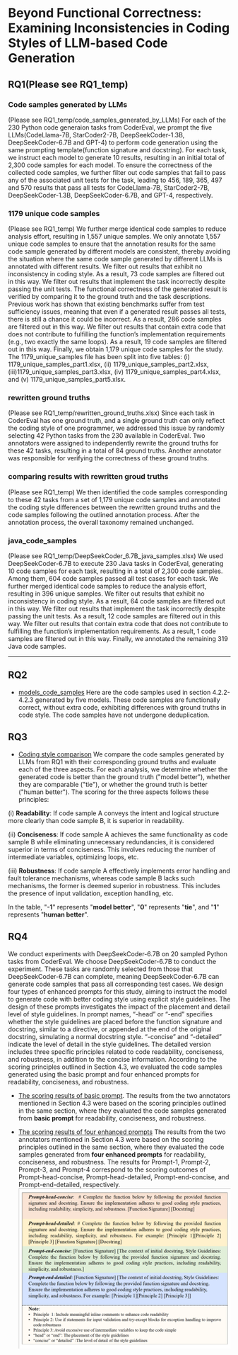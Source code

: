 # Beyond Functional Correctness: Examining Inconsistencies in Coding Styles of LLM-based Code Generation

## RQ1(Please see RQ1_temp)
### Code samples generated by LLMs 
(Please see RQ1_temp/code_samples_generated_by_LLMs) For each of the 230 Python code generaion tasks from CoderEval, we prompt the five LLMs(CodeLlama-7B, StarCoder2-7B, DeepSeekCoder-1.3B, DeepSeekCoder-6.7B and GPT-4) to perform code generation using the same prompting template(function signature and docstring). For each task, we instruct each model to generate 10 results, resulting in an initial total of 2,300 code samples for each model. To ensure the correctness of the collected code samples, we further filter out code samples that fail to pass any of the associated unit tests for the task, leading to 456, 189, 365, 497 and 570 results that pass all tests for CodeLlama-7B, StarCoder2-7B, DeepSeekCoder-1.3B, DeepSeekCoder-6.7B, and GPT-4, respectively.

### 1179 unique code samples
(Please see RQ1_temp) We further merge identical code samples to reduce analysis effort, resulting in 1,557 unique samples. We only annotate 1,557 unique code samples to ensure that the annotation results for the same code sample generated by different models are consistent, thereby avoiding the situation where the same code sample generated by different LLMs is annotated with different results. We filter out results that exhibit no inconsistency in coding style. As a result, 73 code samples are filtered out in this way. We filter out results that implement the task incorrectly despite passing the unit tests. The functional correctness of the generated result is verified by comparing it to the ground truth and the task descriptions. Previous work has shown that existing benchmarks suffer from test sufficiency issues, meaning that even if a generated result passes all tests, there is still a chance it could be incorrect. As a result, 286 code samples are filtered out in this way. We filter out results that contain extra code that does not contribute to fulfilling the function’s implementation requirements (e.g., two exactly the same loops). As a result, 19 code samples are filtered out in this way. Finally, we obtain 1,179 unique code samples for the study. The 1179_unique_samples file has been split into five tables: (i) 1179_unique_samples_part1.xlsx, (ii) 1179_unique_samples_part2.xlsx,  (iii)1179_unique_samples_part3.xlsx, (iv) 1179_unique_samples_part4.xlsx, and (v) 1179_unique_samples_part5.xlsx.

### rewritten ground truths
(Please see RQ1_temp/rewritten_ground_truths.xlsx) Since each task in CoderEval has one ground truth, and a single ground truth can only reflect the coding style of one programmer, we addressed this issue by randomly selecting 42 Python tasks from the 230 available in CoderEval. Two annotators were assigned to independently rewrite the ground truths for these 42 tasks, resulting in a total of 84 ground truths. Another annotator was responsible for verifying the correctness of these ground truths.

### comparing results with rewritten groud truths
(Please see RQ1_temp) We then identified the code samples corresponding to these 42 tasks from a set of 1,179 unique code samples and annotated the coding style differences between the rewritten ground truths and the code samples following the outlined annotation process. After the annotation process, the overall taxonomy remained unchanged.

### java_code_samples
(Please see RQ1_temp/DeepSeekCoder_6.7B_java_samples.xlsx) We used DeepSeekCoder-6.7B to execute 230 Java tasks in CoderEval, generating 10 code samples for each task, resulting in a total of 2,300 code samples. Among them, 604 code samples passed all test cases for each task. We further merged identical code samples to reduce the analysis effort, resulting in 396 unique samples. We filter out results that exhibit no inconsistency in coding style. As a result, 64 code samples are filtered out in this way. We filter out results that implement the task incorrectly despite passing the unit tests. As a result, 12 code samples are filtered out in this way. We filter out results that contain extra code that does not contribute to fulfilling the function’s implementation requirements. As a result, 1 code samples are filtered out in this way. Finally, we annotated the remaining 319 Java code samples.

---

## RQ2 
- [models_code_samples](https://github.com/DeepSoftwareAnalytics/Coding-Style-Empirical/tree/main/RQ2_temp)  Here are the code samples used in section 4.2.2-4.2.3 generated by five models. These code samples are functionally correct, without extra code, exhibiting differences with ground truths in code style. The code samples have not undergone deduplication.
  


## RQ3
- [Coding style comparison](https://github.com/DeepSoftwareAnalytics/Coding-Style-Empirical/tree/main/RQ3_temp) We compare the code samples generated by LLMs from RQ1 with their corresponding ground truths and evaluate each of the three aspects. For each analysis, we determine whether the generated code is better than the ground truth ("model better"), whether they are comparable ("tie"), or whether the ground truth is better ("human better"). The scoring for the three aspects follows these principles:

(i) **Readability**: If code sample A conveys the intent and logical structure more clearly than code sample B, it is superior in readability.

(ii) **Conciseness**: If code sample A achieves the same functionality as code sample B while eliminating unnecessary redundancies, it is considered superior in terms of conciseness. This involves reducing the number of intermediate variables, optimizing loops, etc.

(iii) **Robustness**: If code sample A effectively implements error handling and fault tolerance mechanisms, whereas code sample B lacks such mechanisms, the former is deemed superior in robustness. This includes the presence of input validation, exception handling, etc.

In the table, "**-1**" represents "**model better**", "**0**" represents "**tie**", and "**1**" represents "**human better**".

## RQ4
We conduct experiments with DeepSeekCoder-6.7B on 20 sampled Python tasks from CoderEval. We choose DeepSeekCoder-6.7B to conduct the experiment. These tasks are randomly selected from those that DeepSeekCoder-6.7B can complete, meaning DeepSeekCoder-6.7B can generate code samples that pass all corresponding test cases. We design four types of enhanced prompts for this study, aiming to instruct the model to generate code with better coding style using explicit style guidelines. The design of these prompts investigates the impact of the placement and detail level of style guidelines. In prompt names, “-head” or “-end” specifies whether the style guidelines are placed before the function signature and docstring, similar to a directive, or appended at the end of the original docstring, simulating a normal docstring style. “-concise” and “-detailed” indicate the level of detail in the style guidelines. The detailed version includes three specific principles related to code readability, conciseness, and robustness, in addition to the concise information. According to the scoring principles outlined in Section 4.3, we evaluated the code samples generated using the basic prompt and four enhanced prompts for readability, conciseness, and robustness. 

- [The scoring results of basic prompt](https://github.com/DeepSoftwareAnalytics/Coding-Style-Empirical/blob/main/RQ4_temp/scoring_results_basic_prompt.xlsx). The results from the two annotators mentioned in Section 4.3 were based on the scoring principles outlined in the same section, where they evaluated the code samples generated from **basic prompt** for readability, conciseness, and robustness.

- [The scoring results of four enhanced prompts](https://github.com/DeepSoftwareAnalytics/Coding-Style-Empirical/blob/main/RQ4_temp/scoring_results_enhanced_prompts.xlsx) The results from the two annotators mentioned in Section 4.3 were based on the scoring principles outlined in the same section, where they evaluated the code samples generated from **four enhanced prompts** for readability, conciseness, and robustness. The results for Prompt-1, Prompt-2, Prompt-3, and Prompt-4 correspond to the scoring outcomes of Prompt-head-concise, Prompt-head-detailed, Prompt-end-concise, and Prompt-end-detailed, respectively.
![Prompt templates](https://github.com/DeepSoftwareAnalytics/Coding-Style-Empirical/blob/main/images/prompts-4.png)
